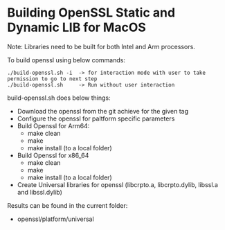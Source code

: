 # Building OpenSSL Static and Dynamic LIB for MacOS

Note: Libraries need to be built for both Intel and Arm processors.

To build openssl using below commands: 
    
    ./build-openssl.sh -i  -> for interaction mode with user to take permission to go to next step 
    ./build-openssl.sh     -> Run without user interaction


build-openssl.sh does below things:
- Download the openssl from the git achieve for the given tag
- Configure the openssl for paltform specific parameters
- Build Openssl for Arm64:
    - make clean
    - make
    - make install (to a local folder)
- Build Openssl for x86_64
    - make clean
    - make
    - make install (to a local folder)
- Create Universal libraries for openssl (libcrpto.a, libcrpto.dylib, libssl.a and libssl.dylib)

Results can be found in the current folder:
- openssl/platform/universal
